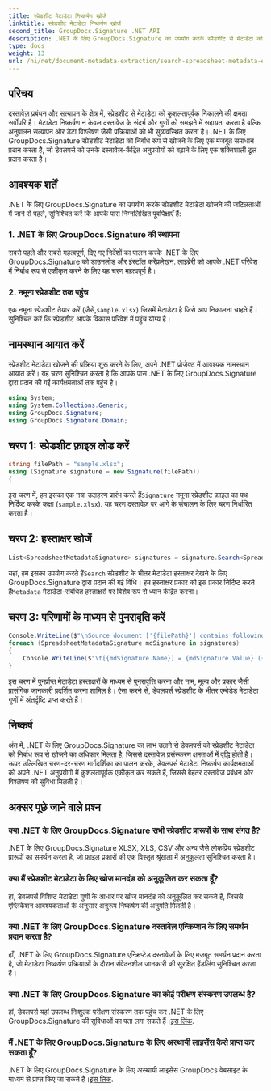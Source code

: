 ```yaml
---
title: स्प्रेडशीट मेटाडेटा निष्कर्षण खोजें
linktitle: स्प्रेडशीट मेटाडेटा निष्कर्षण खोजें
second_title: GroupDocs.Signature .NET API
description: .NET के लिए GroupDocs.Signature का उपयोग करके स्प्रैडशीट से मेटाडेटा को कुशलतापूर्वक निकालें। दस्तावेज़ प्रबंधन और विश्लेषण को सहजता से बढ़ाएं।
type: docs
weight: 13
url: /hi/net/document-metadata-extraction/search-spreadsheet-metadata-extraction/
---
```

## परिचय
दस्तावेज़ प्रबंधन और सत्यापन के क्षेत्र में, स्प्रेडशीट से मेटाडेटा को कुशलतापूर्वक निकालने की क्षमता सर्वोपरि है। मेटाडेटा निष्कर्षण न केवल दस्तावेज़ के संदर्भ और गुणों को समझने में सहायता करता है बल्कि अनुपालन सत्यापन और डेटा विश्लेषण जैसी प्रक्रियाओं को भी सुव्यवस्थित करता है। .NET के लिए GroupDocs.Signature स्प्रेडशीट मेटाडेटा को निर्बाध रूप से खोजने के लिए एक मजबूत समाधान प्रदान करता है, जो डेवलपर्स को उनके दस्तावेज़-केंद्रित अनुप्रयोगों को बढ़ाने के लिए एक शक्तिशाली टूल प्रदान करता है।
## आवश्यक शर्तें
.NET के लिए GroupDocs.Signature का उपयोग करके स्प्रेडशीट मेटाडेटा खोजने की जटिलताओं में जाने से पहले, सुनिश्चित करें कि आपके पास निम्नलिखित पूर्वापेक्षाएँ हैं:
### 1. .NET के लिए GroupDocs.Signature की स्थापना
 सबसे पहले और सबसे महत्वपूर्ण, दिए गए निर्देशों का पालन करके .NET के लिए GroupDocs.Signature को डाउनलोड और इंस्टॉल करें[प्रलेखन](https://reference.groupdocs.com/signature/net/). लाइब्रेरी को आपके .NET परिवेश में निर्बाध रूप से एकीकृत करने के लिए यह चरण महत्वपूर्ण है।
### 2. नमूना स्प्रेडशीट तक पहुंच
एक नमूना स्प्रेडशीट तैयार करें (जैसे,`sample.xlsx`) जिसमें मेटाडेटा है जिसे आप निकालना चाहते हैं। सुनिश्चित करें कि स्प्रेडशीट आपके विकास परिवेश में पहुंच योग्य है।

## नामस्थान आयात करें
स्प्रेडशीट मेटाडेटा खोजने की प्रक्रिया शुरू करने के लिए, अपने .NET प्रोजेक्ट में आवश्यक नामस्थान आयात करें। यह चरण सुनिश्चित करता है कि आपके पास .NET के लिए GroupDocs.Signature द्वारा प्रदान की गई कार्यक्षमताओं तक पहुंच है।

```csharp
using System;
using System.Collections.Generic;
using GroupDocs.Signature;
using GroupDocs.Signature.Domain;
```
## चरण 1: स्प्रेडशीट फ़ाइल लोड करें
```csharp
string filePath = "sample.xlsx";
using (Signature signature = new Signature(filePath))
{
```
 इस चरण में, हम इसका एक नया उदाहरण प्रारंभ करते हैं`Signature` नमूना स्प्रेडशीट फ़ाइल का पथ निर्दिष्ट करके कक्षा (`sample.xlsx`). यह चरण दस्तावेज़ पर आगे के संचालन के लिए चरण निर्धारित करता है।
## चरण 2: हस्ताक्षर खोजें
```csharp
List<SpreadsheetMetadataSignature> signatures = signature.Search<SpreadsheetMetadataSignature>(SignatureType.Metadata);
```
 यहां, हम इसका उपयोग करते हैं`Search` स्प्रेडशीट के भीतर मेटाडेटा हस्ताक्षर देखने के लिए GroupDocs.Signature द्वारा प्रदान की गई विधि। हम हस्ताक्षर प्रकार को इस प्रकार निर्दिष्ट करते हैं`Metadata` मेटाडेटा-संबंधित हस्ताक्षरों पर विशेष रूप से ध्यान केंद्रित करना।
## चरण 3: परिणामों के माध्यम से पुनरावृति करें
```csharp
Console.WriteLine($"\nSource document ['{filePath}'] contains following signatures.");
foreach (SpreadsheetMetadataSignature mdSignature in signatures)
{
    Console.WriteLine($"\t[{mdSignature.Name}] = {mdSignature.Value} ({mdSignature.Type})");
}
```
इस चरण में पुनर्प्राप्त मेटाडेटा हस्ताक्षरों के माध्यम से पुनरावृत्ति करना और नाम, मूल्य और प्रकार जैसी प्रासंगिक जानकारी प्रदर्शित करना शामिल है। ऐसा करने से, डेवलपर्स स्प्रेडशीट के भीतर एम्बेडेड मेटाडेटा गुणों में अंतर्दृष्टि प्राप्त करते हैं।

## निष्कर्ष
अंत में, .NET के लिए GroupDocs.Signature का लाभ उठाने से डेवलपर्स को स्प्रेडशीट मेटाडेटा को निर्बाध रूप से खोजने का अधिकार मिलता है, जिससे दस्तावेज़ प्रसंस्करण क्षमताओं में वृद्धि होती है। ऊपर उल्लिखित चरण-दर-चरण मार्गदर्शिका का पालन करके, डेवलपर्स मेटाडेटा निष्कर्षण कार्यक्षमताओं को अपने .NET अनुप्रयोगों में कुशलतापूर्वक एकीकृत कर सकते हैं, जिससे बेहतर दस्तावेज़ प्रबंधन और विश्लेषण की सुविधा मिलती है।
## अक्सर पूछे जाने वाले प्रश्न
### क्या .NET के लिए GroupDocs.Signature सभी स्प्रेडशीट प्रारूपों के साथ संगत है?
.NET के लिए GroupDocs.Signature XLSX, XLS, CSV और अन्य जैसे लोकप्रिय स्प्रेडशीट प्रारूपों का समर्थन करता है, जो फ़ाइल प्रकारों की एक विस्तृत श्रृंखला में अनुकूलता सुनिश्चित करता है।
### क्या मैं स्प्रेडशीट मेटाडेटा के लिए खोज मानदंड को अनुकूलित कर सकता हूँ?
हां, डेवलपर्स विशिष्ट मेटाडेटा गुणों के आधार पर खोज मानदंड को अनुकूलित कर सकते हैं, जिससे एप्लिकेशन आवश्यकताओं के अनुसार अनुरूप निष्कर्षण की अनुमति मिलती है।
### क्या .NET के लिए GroupDocs.Signature दस्तावेज़ एन्क्रिप्शन के लिए समर्थन प्रदान करता है?
हाँ, .NET के लिए GroupDocs.Signature एन्क्रिप्टेड दस्तावेज़ों के लिए मजबूत समर्थन प्रदान करता है, जो मेटाडेटा निष्कर्षण प्रक्रियाओं के दौरान संवेदनशील जानकारी की सुरक्षित हैंडलिंग सुनिश्चित करता है।
### क्या .NET के लिए GroupDocs.Signature का कोई परीक्षण संस्करण उपलब्ध है?
 हां, डेवलपर्स यहां उपलब्ध निःशुल्क परीक्षण संस्करण तक पहुंच कर .NET के लिए GroupDocs.Signature की सुविधाओं का पता लगा सकते हैं।[इस लिंक](https://releases.groupdocs.com/).
### मैं .NET के लिए GroupDocs.Signature के लिए अस्थायी लाइसेंस कैसे प्राप्त कर सकता हूँ?
 .NET के लिए GroupDocs.Signature के लिए अस्थायी लाइसेंस GroupDocs वेबसाइट के माध्यम से प्राप्त किए जा सकते हैं।[इस लिंक](https://purchase.groupdocs.com/temporary-license/).